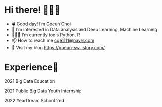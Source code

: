 # Hi there! 🙋🏻‍♀️
 - 🍀 Good day! I’m Goeun Choi 
 - 👀 I’m interested in Data analysis and Deep Learning, Machine Learning 
 - 👩🏻‍💻 I’m currently tools Python, R  
 - 📫 How to reach me cge1111@naver.com 
 - 🐻 Visit my blog https://goeun-sw.tistory.com/ 



# Experience🏫 #
 2021 Big Data Education 
 
 2021 Public Big Data Youth Internship 
 
 2022 YearDream School 2nd
